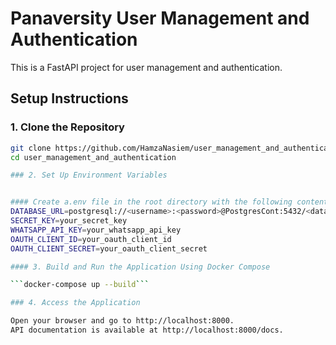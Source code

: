 # Panaversity User Management and Authentication

This is a FastAPI project for user management and authentication.

## Setup Instructions

### 1. Clone the Repository

```bash
git clone https://github.com/HamzaNasiem/user_management_and_authentication
cd user_management_and_authentication

### 2. Set Up Environment Variables


#### Create a.env file in the root directory with the following content:
DATABASE_URL=postgresql://<username>:<password>@PostgresCont:5432/<database_name>
SECRET_KEY=your_secret_key
WHATSAPP_API_KEY=your_whatsapp_api_key
OAUTH_CLIENT_ID=your_oauth_client_id
OAUTH_CLIENT_SECRET=your_oauth_client_secret

#### 3. Build and Run the Application Using Docker Compose

```docker-compose up --build```

### 4. Access the Application

Open your browser and go to http://localhost:8000.
API documentation is available at http://localhost:8000/docs.
